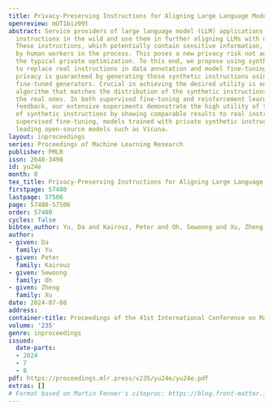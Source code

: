 ```yaml
---
title: Privacy-Preserving Instructions for Aligning Large Language Models
openreview: mUT1biz09t
abstract: Service providers of large language model (LLM) applications collect user
  instructions in the wild and use them in further aligning LLMs with users’ intentions.
  These instructions, which potentially contain sensitive information, are annotated
  by human workers in the process. This poses a new privacy risk not addressed by
  the typical private optimization. To this end, we propose using synthetic instructions
  to replace real instructions in data annotation and model fine-tuning. Formal differential
  privacy is guaranteed by generating those synthetic instructions using privately
  fine-tuned generators. Crucial in achieving the desired utility is our novel filtering
  algorithm that matches the distribution of the synthetic instructions to that of
  the real ones. In both supervised fine-tuning and reinforcement learning from human
  feedback, our extensive experiments demonstrate the high utility of the final set
  of synthetic instructions by showing comparable results to real instructions. In
  supervised fine-tuning, models trained with private synthetic instructions outperform
  leading open-source models such as Vicuna.
layout: inproceedings
series: Proceedings of Machine Learning Research
publisher: PMLR
issn: 2640-3498
id: yu24e
month: 0
tex_title: Privacy-Preserving Instructions for Aligning Large Language Models
firstpage: 57480
lastpage: 57506
page: 57480-57506
order: 57480
cycles: false
bibtex_author: Yu, Da and Kairouz, Peter and Oh, Sewoong and Xu, Zheng
author:
- given: Da
  family: Yu
- given: Peter
  family: Kairouz
- given: Sewoong
  family: Oh
- given: Zheng
  family: Xu
date: 2024-07-08
address:
container-title: Proceedings of the 41st International Conference on Machine Learning
volume: '235'
genre: inproceedings
issued:
  date-parts:
  - 2024
  - 7
  - 8
pdf: https://proceedings.mlr.press/v235/yu24e/yu24e.pdf
extras: []
# Format based on Martin Fenner's citeproc: https://blog.front-matter.io/posts/citeproc-yaml-for-bibliographies/
---
```

